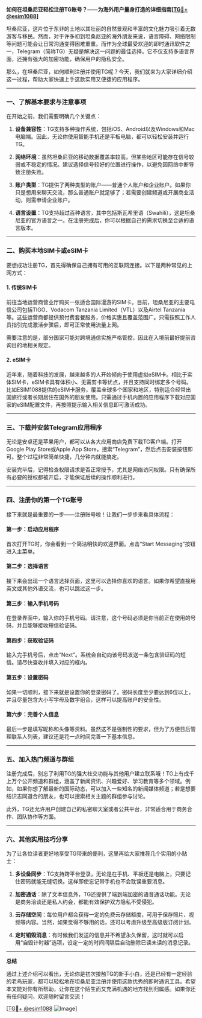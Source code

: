 **如何在坦桑尼亚轻松注册TG账号？——为海外用户量身打造的详细指南[[TG💪+ @esim1088](https://t.me/s/esim1088)]**

坦桑尼亚，这片位于东非的土地以其壮丽的自然景观和丰富的文化魅力吸引着无数游客与移民。然而，对于许多初到坦桑尼亚的海外朋友来说，语言障碍、网络限制等问题可能会让日常沟通变得困难重重。而作为全球最受欢迎的即时通讯软件之一，Telegram（简称TG）无疑是解决这一问题的最佳选择。它不仅支持多语言界面，还拥有强大的加密功能，确保用户的隐私安全。

那么，在坦桑尼亚，如何顺利注册并使用TG呢？今天，我们就来为大家详细介绍这一过程，帮助大家快速上手这款实用又便捷的应用程序。

---

### 一、了解基本要求与注意事项

在开始之前，我们需要明确几个关键点：

1. **设备兼容性**：TG支持多种操作系统，包括iOS、Android以及Windows和Mac电脑端。因此，无论你使用智能手机还是平板电脑，都可以轻松安装并运行TG。
   
2. **网络环境**：虽然坦桑尼亚的移动数据覆盖率较高，但某些地区可能存在信号较弱或不稳定的情况。建议选择信号较好的位置进行操作，以避免因网络中断导致注册失败。

3. **账户类型**：TG提供了两种类型的账户——普通个人账户和企业账户。如果你只是想用来聊天交流，那么普通账户就足够了；若需要创建频道或开展商业活动，则需申请企业账户。

4. **语言设置**：TG支持超过百种语言，其中包括斯瓦希里语（Swahili），这是坦桑尼亚的官方语言之一。在注册完成后，你可以根据自己的需求切换至合适的语言版本。

---

### 二、购买本地SIM卡或eSIM卡

要想成功注册TG，首先得确保自己拥有可用的互联网连接。以下是两种常见的上网方式：

#### 1. 传统SIM卡
前往当地运营商营业厅购买一张适合国际漫游的SIM卡。目前，坦桑尼亚的主要电信公司包括TIGO、Vodacom Tanzania Limited（VTL）以及Airtel Tanzania等。这些运营商都提供预付费套餐服务，价格实惠且覆盖范围广。只需按照工作人员指引完成激活步骤后，即可正常使用流量上网。

需要注意的是，部分国家可能对跨境通信实施严格管控，因此在入境前最好提前咨询目的地相关规定。

#### 2. eSIM卡
近年来，随着科技的发展，越来越多的人开始倾向于使用虚拟eSIM卡。相比于实体SIM卡，eSIM卡具有体积小、无需剪卡等优点，并且支持同时绑定多个号码。比如ESIM1088提供的eSIM卡服务，覆盖全球多个国家和地区，特别适合经常出国旅行或者长期居住在国外的朋友使用。只需通过手机内置的应用程序下载对应国家的eSIM配置文件，再按照提示输入相关信息即可激活成功。

---

### 三、下载并安装Telegram应用程序

无论是安卓还是苹果用户，都可以从各大应用商店免费下载TG客户端。打开Google Play Store或Apple App Store，搜索“Telegram”，然后点击安装按钮即可。整个过程非常简单快捷，几分钟内就能搞定。

安装完毕后，记得检查权限请求是否正常授予，尤其是网络访问权限。只有确保所有必要的授权都被开启，才能保证后续的操作顺利进行。

---

### 四、注册你的第一个TG账号

接下来就是最重要的一步——注册账号啦！让我们一步步来看具体流程：

#### 第一步：启动应用程序
首次打开TG时，你会看到一个简洁明快的欢迎界面。点击“Start Messaging”按钮进入主菜单。

#### 第二步：选择语言
接下来会出现一个语言选择页面，这里可以选择你喜欢的语言。如果你希望直接用英文或其他外语交流，也可以跳过这一步。

#### 第三步：输入手机号码
在登录界面中，输入你的手机号码。请注意，这个号码必须是你当前正在使用的号码，并且能够接收短信验证码。

#### 第四步：获取验证码
输入完手机号后，点击“Next”。系统会自动向该号码发送一条包含验证码的短信。请尽快查收并填入对应的框内。

#### 第五步：设置密码
如果一切顺利，接下来就是设置你的登录密码了。密码长度至少要达到6位以上，并且尽量包含大小写字母及数字组合，这样可以提高账户的安全性。

#### 第六步：完善个人信息
最后一步是填写昵称和头像等资料。虽然这不是强制性的要求，但为了方便日后管理联系人列表，建议还是花一点时间完善一下基本信息。

---

### 五、加入热门频道与群组

注册完成后，别忘了利用TG的强大社交功能与其他用户建立联系哦！TG上有成千上万个公开频道和群组，涵盖了新闻资讯、兴趣爱好、学习教育等多个领域。例如，如果你想了解最新的国际动态，可以加入一些知名的新闻媒体频道；若是想要结识志同道合的朋友，也可以搜索相关主题的群组参与讨论。

此外，TG还允许用户创建自己的私密聊天室或者公共平台，非常适合用于商务合作、团队协作等方面。

---

### 六、其他实用技巧分享

为了让各位读者更好地享受TG带来的便利，这里再给大家推荐几个实用的小贴士：

1. **多设备同步**：TG支持跨平台登录，无论是在手机、平板还是电脑上，只要记住密码就能无缝切换。这样即使忘记带手机也不会耽误重要消息。

2. **加密通话**：除了文本信息外，TG还提供了端到端加密的语音通话功能。无论是商务洽谈还是私人约会，都能有效保护双方隐私不受侵犯。

3. **云存储空间**：每位用户都会获得一定的免费云存储额度，可用于保存照片、视频等内容。当然，如果觉得不够用的话，还可以考虑升级至高级版订阅计划。

4. **定时销毁消息**：有时候我们发送的信息并不希望永久保留，这时就可以启用“自毁计时器”选项，设定一定的时间间隔后自动删除已读未读的消息记录。

---

**总结**

通过上述介绍可以看出，无论你是初次接触TG的新手小白，还是已经有一定经验的老鸟玩家，都可以轻松地在坦桑尼亚注册并使用这款优秀的即时通讯工具。希望本文能对你有所帮助，让你在这个陌生而又充满机遇的地方找到归属感。如果你还有任何疑问，欢迎随时留言交流！

[[TG💪+ @esim1088](https://t.me/s/esim1088) ![Image](https://i.postimg.cc/4NQfJmqS/Snipaste-2025-05-13-00-14-12.png)]
